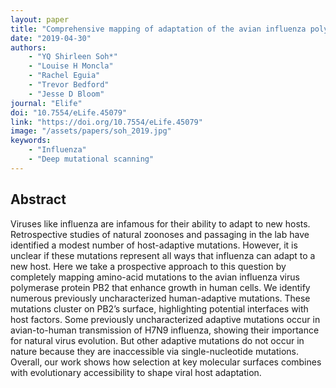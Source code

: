 ```yaml
---
layout: paper
title: "Comprehensive mapping of adaptation of the avian influenza polymerase protein PB2 to humans"
date: "2019-04-30"
authors: 
    - "YQ Shirleen Soh*"
    - "Louise H Moncla"
    - "Rachel Eguia"
    - "Trevor Bedford"
    - "Jesse D Bloom"
journal: "Elife"
doi: "10.7554/eLife.45079"
link: "https://doi.org/10.7554/eLife.45079"
image: "/assets/papers/soh_2019.jpg"
keywords:
    - "Influenza"
    - "Deep mutational scanning"
---
```


## Abstract

Viruses like influenza are infamous for their ability to adapt to new hosts. Retrospective studies of natural zoonoses and passaging in the lab have identified a modest number of host-adaptive mutations. However, it is unclear if these mutations represent all ways that influenza can adapt to a new host. Here we take a prospective approach to this question by completely mapping amino-acid mutations to the avian influenza virus polymerase protein PB2 that enhance growth in human cells. We identify numerous previously uncharacterized human-adaptive mutations. These mutations cluster on PB2’s surface, highlighting potential interfaces with host factors. Some previously uncharacterized adaptive mutations occur in avian-to-human transmission of H7N9 influenza, showing their importance for natural virus evolution. But other adaptive mutations do not occur in nature because they are inaccessible via single-nucleotide mutations. Overall, our work shows how selection at key molecular surfaces combines with evolutionary accessibility to shape viral host adaptation.
